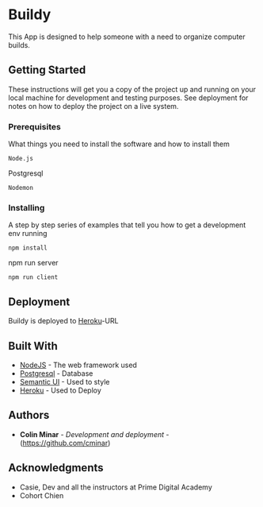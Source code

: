 # Buildy

This App is designed to help someone with a need to organize computer builds.

## Getting Started

These instructions will get you a copy of the project up and running on your local machine for development and testing purposes. See deployment for notes on how to deploy the project on a live system.

### Prerequisites

What things you need to install the software and how to install them

```
Node.js
```
Postgresql
```
Nodemon
```

### Installing

A step by step series of examples that tell you how to get a development env running


```
npm install
```

npm run server

```
npm run client
```

## Deployment

Buildy is deployed to [Heroku](https://prime-solo.herokuapp.com/#/home)-URL

## Built With

* [NodeJS](http://www.dropwizard.io/1.0.2/docs/) - The web framework used
* [Postgresql](https://maven.apache.org/) - Database
* [Semantic UI](https://rometools.github.io/rome/) - Used to style
* [Heroku](https://rometools.github.io/rome/) - Used to Deploy



## Authors

* **Colin Minar** - *Development and deployment* - (https://github.com/cminar)

## Acknowledgments

* Casie, Dev and all the instructors at Prime Digital Academy
* Cohort Chien